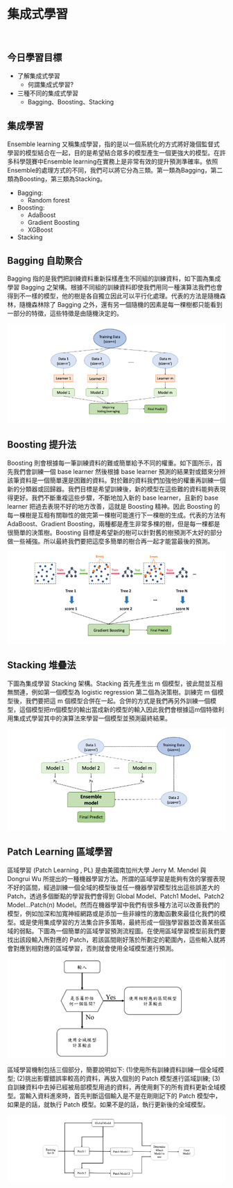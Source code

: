 # 集成式學習
​
## 今日學習目標
- 了解集成式學習
    - 何謂集成式學習?
- 三種不同的集成式學習
    - Bagging、Boosting、Stacking
​
## 集成學習
Ensemble learning 又稱集成學習，指的是以一個系統化的方式將好幾個監督式學習的模型結合在一起，目的是希望結合眾多的模型產生一個更強大的模型。在許多科學競賽中Ensemble learning在實務上是非常有效的提升預測準確率。依照Ensemble的處理方式的不同，我們可以將它分為三類。第一類為Bagging，第二類為Boosting，第三類為Stacking。
​
- Bagging:
    - Random forest
- Boosting:
    - AdaBoost
    - Gradient Boosting 
    - XGBoost
- Stacking

## Bagging 自助聚合
Bagging 指的是我們把訓練資料重新採樣產生不同組的訓練資料，如下圖為集成學習 Bagging 之架構。根據不同組的訓練資料即使我們用同一種演算法我們也會得到不一樣的模型，他的樹是各自獨立因此可以平行化處理。代表的方法是隨機森林，隨機森林除了 Bagging 之外，還有另一個隨機的因素是每一棵樹都只能看到一部分的特徵，這些特徵是由隨機決定的。

![](./image/img13-1.png)

## Boosting 提升法
Boosting 則會根據每一筆訓練資料的難或簡單給予不同的權重。如下圖所示，首先我們會訓練一個 base learner 然後根據 base learner 預測的結果對或錯來分辨該筆資料是一個簡單還是困難的資料。對於難的資料我們加強他的權重再訓練一個新的分類器或回歸器。我們目標是希望訓練後，新的模型在這些難的資料能夠表現得更好。我們不斷重複這些步驟，不斷地加入新的 base learner，且新的 base learner 把過去表現不好的地方改善，這就是 Boosting 精神。因此 Boosting 的每一棵樹是互相有關聯性的做完第一棵樹可能進行下一棵樹的生成。代表的方法有 AdaBoost、Gradient Boosting，兩種都是產生非常多棵的樹，但是每一棵都是很簡單的決策樹。Boosting 目標是希望新的樹可以針對舊的樹預測不太好的部分做一些補強。所以最終我們要把這麼多簡單的樹合再一起才能當最後的預測。

![](./image/img13-2.png)

## Stacking 堆疊法
下圖為集成學習 Stacking 架構。Stacking 首先產生出 m 個模型，彼此間並互相無關連，例如第一個模型為 logistic regression 第二個為決策樹。訓練完 m 個模型後，我們要把這 m 個模型合併在一起。合併的方式是我們再另外訓練一個模型，這個模型把m個模型的輸出當成新的模型的輸入因此我們會根據這m個特徵利用集成式學習其中的演算法來學習一個模型並預測最終結果。

![](./image/img13-3.png)

## Patch Learning 區域學習
區域學習 (Patch Learning , PL) 是由美國南加州大學 Jerry M. Mendel 與 Dongrui Wu 所提出的一種機器學習方法。所謂的區域學習是能夠有效的掌握表現不好的區間，經過訓練一個全域的模型後並任一機器學習模型找出這些誤差大的 Patch，透過多個斷點的學習我們會得到 Global Model、Patch1 Model、Patch2 Model…Patch(n) Model。然而在機器學習中我們有很多種方法可以改善我們的模型，例如加深和加寬神經網路或是添加一些非線性的激勵函數來最佳化我們的模型。或是使用集成學習的方法集合許多策略，最終形成一個強學習器並改善某些區域的弱點。下圖為一個簡單的區域學習預測流程圖。在使用區域學習模型前我們要找出該段輸入所對應的 Patch，若該區間剛好落於所劃定的範圍內，這些輸入就將會對應到相對應的區域學習，否則就會使用全域模型進行預測。

![](./image/img13-4.png)

區域學習機制包括三個部分，簡要說明如下: (1)使用所有訓練資料訓練一個全域模型; (2)挑出影響錯誤率較高的資料，再放入個別的 Patch 模型進行區域訓練; (3)自訓練資料中去掉已經被局部模型用過的資料，再使用剩下的所有資料更新全域模型。當輸入資料進來時，首先判斷這個輸入是不是在剛剛記下的 Patch 模型中，如果是的話，就執行 Patch 模型。如果不是的話，執行更新後的全域模型。

![](./image/img13-5.png)